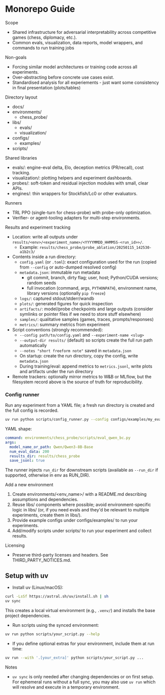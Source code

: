 # Monorepo Guide

Scope
- Shared infrastructure for adversarial interpretability across competitive games (chess, diplomacy, etc.).
- Common evals, visualization, data reports, model wrappers, and commands to run training jobs

Non-goals
- Forcing similar model architectures or training code across all experiments.
- Over-abstracting before concrete use cases exist.
- Standardised analysis for all experiements - just want some consistency in final presentation (plots/tables)

Directory layout
- docs/
- environments/
  - chess_probe/
- libs/
  - evals/
  - visualization/
- configs/
  - examples/
- scripts/

Shared libraries
- evals/: engine-eval delta, Elo, deception metrics (PR/recall), cost tracking.
- visualization/: plotting helpers and experiment dashboards.
- probes/: soft-token and residual injection modules with small, clear APIs.
- engines/: thin wrappers for Stockfish/Lc0 or other evaluators.

Runners
- TRL PPO (single-turn for chess-probe) with probe-only optimization.
- Verifier- or agent-tooling adapters for multi-step environments.

Results and experiment tracking
- Location: write all outputs under `results/<env>/<experiment_name>/<YYYYMMDD_HHMMSS-<run_id>>/`.
  - Example: `results/chess_probe/probe_ablation/20250115_142530-a1b2c3/`
- Contents inside a run directory:
  - `config.yaml` (or `.toml`): exact configuration used for the run (copied from `--config` or auto-dumped resolved config)
  - `metadata.json`: immutable run metadata
    - git commit, branch, dirty flag; user, host; Python/CUDA versions; random seeds
    - full invocation (command, args, `PYTHONPATH`), environment name, library versions (optionally `pip freeze`)
  - `logs/`: captured stdout/stderr/wandb
  - `plots/`: generated figures for quick inspection
  - `artifacts/`: model/probe checkpoints and large outputs (consider symlinks or pointer files if we need to store stuff elsewhere)
  - `samples/`: qualitative samples (games, traces, prompts/responses)
  - `metrics/`: summary metrics from experiment
- Script conventions (strongly recommended):
  - `--config path/to/config.yaml` and `--experiment-name <slug>`
  - `--output-dir results/` (default) so scripts create the full run path automatically
  - `--notes "short freeform note"` saved in `metadata.json`
  - On startup: create the run directory, copy the config, write `metadata.json`
  - During training/eval: append metrics to `metrics.jsonl`, write plots and artifacts under the run directory
- Remote trackers: optionally mirror metrics to W&B or MLflow, but the filesystem record above is the source of truth for reproducibility.

### Config runner

Run any experiment from a YAML file; a fresh run directory is created and the full config is recorded.

```bash
uv run python scripts/config_runner.py --config configs/examples/my_eval.yaml
```

YAML shape:

```yaml
command: environments/chess_probe/scripts/eval_qwen_bc.py
args:
  model_name_or_path: Qwen/Qwen3-8B-Base
  num_eval_data: 200
  results_dir: results/chess_probe
  save_jsonl: true
```

The runner injects `run_dir` for downstream scripts (available as `--run_dir` if supported, otherwise in env as RUN_DIR).



Add a new environment
1) Create environments/<env_name>/ with a README.md describing assumptions and dependencies.
2) Reuse libs/ components where possible; avoid environment-specific logic in libs/ (or, if you need evals and they'd be relevant to multiple experiments, create them in libs/).
3) Provide example configs under configs/examples/ to run your experiments.
4) Add/modify scripts under scripts/ to run your experiment and collect results.

Licensing
- Preserve third-party licenses and headers. See THIRD_PARTY_NOTICES.md.

## Setup with uv

- Install uv (Linux/macOS):
```bash
curl -LsSf https://astral.sh/uv/install.sh | sh
uv sync
```
This creates a local virtual environment (e.g., `.venv/`) and installs the base project dependencies.

- Run scripts using the synced environment:
```bash
uv run python scripts/your_script.py --help
```

- If you define optional extras for your environment, include them at run time:
```bash
uv run --with '.[your_extra]' python scripts/your_script.py ...
```

Notes
- `uv sync` is only needed after changing dependencies or on first setup. For ephemeral runs without a full sync, you may also use `uv run` which will resolve and execute in a temporary environment.

